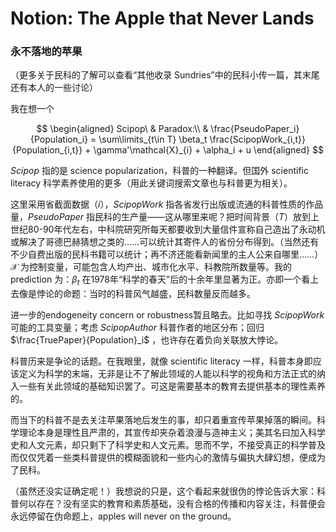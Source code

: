 # Notion: The Apple that Never Lands

### 永不落地的苹果

（更多关于民科的了解可以查看“其他收录 Sundries”中的民科小传一篇，其末尾还有本人的一些讨论）

我在想一个

$$
\begin{aligned}
Scipop\ & Paradox:\\
& \frac{PseudoPaper_i}{Population_i} = \sum\limits_{t\in T} \beta_t \frac{ScipopWork_{i,t}}{Population_{i,t}} + \gamma'\mathcal{X}_{i} + \alpha_i + u
\end{aligned}
$$

$Scipop$ 指的是 science popularization，科普的一种翻译。但国外 scientific literacy 科学素养使用的更多（用此关键词搜索文章也与科普更为相关）。

这里采用省截面数据（$i$），$ScipopWork$ 指各省发行出版或流通的科普性质的作品量，$PseudoPaper$ 指民科的生产量——这从哪里来呢？把时间背景（$T$）放到上世纪80-90年代左右，中科院研究所每天都要收到大量信件宣称自己造出了永动机或解决了哥德巴赫猜想之类的……可以统计其寄件人的省份分布得到。（当然还有不少自费出版的民科书籍可以统计；再不济还能看新闻里的主人公来自哪里……）$\mathcal{X}$ 为控制变量，可能包含人均产出、城市化水平、科教院所数量等。我的 prediction 为：$\beta_t$ 在1978年“科学的春天”后的十余年里显著为正。亦即一个看上去像是悖论的命题：当时的科普风气越盛，民科数量反而越多。

进一步的endogeneity concern or robustness暂且略去。比如寻找 $ScipopWork$ 可能的工具变量；考虑 $ScipopAuthor$ 科普作者的地区分布；回归 $\frac{TruePaper}{Population}_i$ ，也许存在着负向关联放大悖论。

科普历来是争论的话题。在我眼里，就像 scientific literacy 一样，科普本身即应该定义为科学的末端，无非是让不了解此领域的人能以科学的视角和方法正式的纳入一些有关此领域的基础知识罢了。可这是需要基本的教育去提供基本的理性素养的。

而当下的科普不是去关注苹果落地后发生的事，却只着重宣传苹果掉落的瞬间。科学理论本身是理性且严肃的，其宣传却夹杂着浪漫与造神主义；美其名曰加入科学史和人文元素，却只剩下了科学史和人文元素。思而不学，不接受真正的科学普及而仅仅凭着一些类科普提供的模糊面貌和一些内心的激情与偏执大肆幻想，便成为了民科。

（虽然还没实证确定呢！）我想说的只是，这个看起来就很伪的悖论告诉大家：科普何以存在？没有坚实的教育和素质基础，没有合格的传播和内容关注，科普便会永远停留在伪命题上，apples will never on the ground。